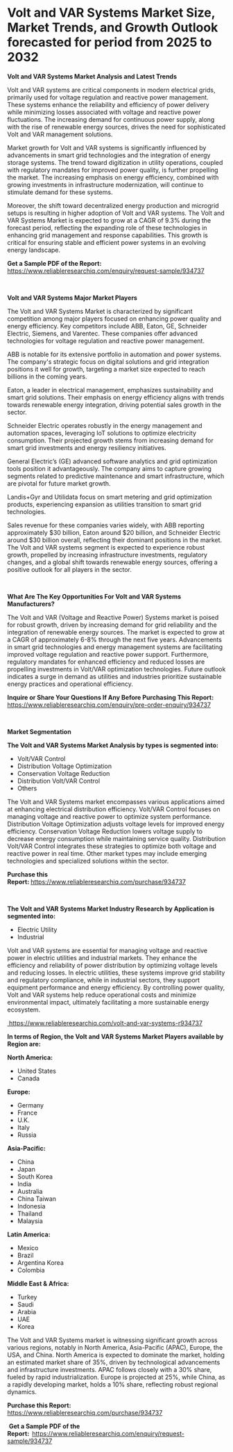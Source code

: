 <p><h1>Volt and VAR Systems Market Size, Market Trends, and Growth Outlook forecasted for period from 2025 to 2032</h1></p><p><strong>Volt and VAR Systems Market Analysis and Latest Trends</strong></p>
<p><p>Volt and VAR systems are critical components in modern electrical grids, primarily used for voltage regulation and reactive power management. These systems enhance the reliability and efficiency of power delivery while minimizing losses associated with voltage and reactive power fluctuations. The increasing demand for continuous power supply, along with the rise of renewable energy sources, drives the need for sophisticated Volt and VAR management solutions. </p><p>Market growth for Volt and VAR systems is significantly influenced by advancements in smart grid technologies and the integration of energy storage systems. The trend toward digitization in utility operations, coupled with regulatory mandates for improved power quality, is further propelling the market. The increasing emphasis on energy efficiency, combined with growing investments in infrastructure modernization, will continue to stimulate demand for these systems.</p><p>Moreover, the shift toward decentralized energy production and microgrid setups is resulting in higher adoption of Volt and VAR systems. The Volt and VAR Systems Market is expected to grow at a CAGR of 9.3% during the forecast period, reflecting the expanding role of these technologies in enhancing grid management and response capabilities. This growth is critical for ensuring stable and efficient power systems in an evolving energy landscape.</p></p>
<p><strong>Get a Sample PDF of the Report:&nbsp;</strong> <a href="https://www.reliableresearchiq.com/enquiry/request-sample/934737?utm_campaign=114&utm_medium=2&utm_source=Github&utm_content=ia&utm_term=18042025&utm_id=volt-and-var-systems">https://www.reliableresearchiq.com/enquiry/request-sample/934737</a></p>
<p>&nbsp;</p>
<p><strong>Volt and VAR Systems Major Market Players</strong></p>
<p><p>The Volt and VAR Systems Market is characterized by significant competition among major players focused on enhancing power quality and energy efficiency. Key competitors include ABB, Eaton, GE, Schneider Electric, Siemens, and Varentec. These companies offer advanced technologies for voltage regulation and reactive power management.</p><p>ABB is notable for its extensive portfolio in automation and power systems. The company's strategic focus on digital solutions and grid integration positions it well for growth, targeting a market size expected to reach billions in the coming years.</p><p>Eaton, a leader in electrical management, emphasizes sustainability and smart grid solutions. Their emphasis on energy efficiency aligns with trends towards renewable energy integration, driving potential sales growth in the sector.</p><p>Schneider Electric operates robustly in the energy management and automation spaces, leveraging IoT solutions to optimize electricity consumption. Their projected growth stems from increasing demand for smart grid investments and energy resiliency initiatives.</p><p>General Electric’s (GE) advanced software analytics and grid optimization tools position it advantageously. The company aims to capture growing segments related to predictive maintenance and smart infrastructure, which are pivotal for future market growth.</p><p>Landis+Gyr and Utilidata focus on smart metering and grid optimization products, experiencing expansion as utilities transition to smart grid technologies.</p><p>Sales revenue for these companies varies widely, with ABB reporting approximately $30 billion, Eaton around $20 billion, and Schneider Electric around $30 billion overall, reflecting their dominant positions in the market. The Volt and VAR systems segment is expected to experience robust growth, propelled by increasing infrastructure investments, regulatory changes, and a global shift towards renewable energy sources, offering a positive outlook for all players in the sector.</p></p>
<p>&nbsp;</p>
<p><strong>What Are The Key Opportunities For Volt and VAR Systems Manufacturers?</strong></p>
<p><p>The Volt and VAR (Voltage and Reactive Power) Systems market is poised for robust growth, driven by increasing demand for grid reliability and the integration of renewable energy sources. The market is expected to grow at a CAGR of approximately 6-8% through the next five years. Advancements in smart grid technologies and energy management systems are facilitating improved voltage regulation and reactive power support. Furthermore, regulatory mandates for enhanced efficiency and reduced losses are propelling investments in Volt/VAR optimization technologies. Future outlook indicates a surge in demand as utilities and industries prioritize sustainable energy practices and operational efficiency.</p></p>
<p><strong>Inquire or Share Your Questions If Any Before Purchasing This Report:</strong> <a href="https://www.reliableresearchiq.com/enquiry/pre-order-enquiry/934737?utm_campaign=114&utm_medium=2&utm_source=Github&utm_content=ia&utm_term=18042025&utm_id=volt-and-var-systems">https://www.reliableresearchiq.com/enquiry/pre-order-enquiry/934737</a></p>
<p>&nbsp;</p>
<p><strong>Market Segmentation</strong></p>
<p><strong>The Volt and VAR Systems Market Analysis by types is segmented into:</strong></p>
<p><ul><li>Volt/VAR Control</li><li>Distribution Voltage Optimization</li><li>Conservation Voltage Reduction</li><li>Distribution Volt/VAR Control</li><li>Others</li></ul></p>
<p><p>The Volt and VAR Systems market encompasses various applications aimed at enhancing electrical distribution efficiency. Volt/VAR Control focuses on managing voltage and reactive power to optimize system performance. Distribution Voltage Optimization adjusts voltage levels for improved energy efficiency. Conservation Voltage Reduction lowers voltage supply to decrease energy consumption while maintaining service quality. Distribution Volt/VAR Control integrates these strategies to optimize both voltage and reactive power in real time. Other market types may include emerging technologies and specialized solutions within the sector.</p></p>
<p><strong>Purchase this Report:&nbsp;</strong><a href="https://www.reliableresearchiq.com/purchase/934737?utm_campaign=114&utm_medium=2&utm_source=Github&utm_content=ia&utm_term=18042025&utm_id=volt-and-var-systems">https://www.reliableresearchiq.com/purchase/934737</a></p>
<p>&nbsp;</p>
<p><strong>The Volt and VAR Systems Market Industry Research by Application is segmented into:</strong></p>
<p><ul><li>Electric Utility</li><li>Industrial</li></ul></p>
<p><p>Volt and VAR systems are essential for managing voltage and reactive power in electric utilities and industrial markets. They enhance the efficiency and reliability of power distribution by optimizing voltage levels and reducing losses. In electric utilities, these systems improve grid stability and regulatory compliance, while in industrial sectors, they support equipment performance and energy efficiency. By controlling power quality, Volt and VAR systems help reduce operational costs and minimize environmental impact, ultimately facilitating a more sustainable energy ecosystem.</p></p>
<p><a href="https://www.reliableresearchiq.com/volt-and-var-systems-r934737?utm_campaign=114&utm_medium=2&utm_source=Github&utm_content=ia&utm_term=18042025&utm_id=volt-and-var-systems">&nbsp;https://www.reliableresearchiq.com/volt-and-var-systems-r934737</a></p>
<p><strong>In terms of Region, the Volt and VAR Systems Market Players available by Region are:</strong></p>
<p>
    <p> <strong> North America: </strong>
        <ul>
            <li>United States</li>
            <li>Canada</li>
        </ul>
        </p> 
    <p> <strong> Europe: </strong>
        <ul>
            <li>Germany</li>
            <li>France</li>
            <li>U.K.</li>
            <li>Italy</li>
            <li>Russia</li>
        </ul>
        </p> 
    <p> <strong> Asia-Pacific: </strong>
        <ul>
            <li>China</li>
            <li>Japan</li>
            <li>South Korea</li>
            <li>India</li>
            <li>Australia</li>
            <li>China Taiwan</li>
            <li>Indonesia</li>
            <li>Thailand</li>
            <li>Malaysia</li>
        </ul>
        </p> 
    <p> <strong> Latin America: </strong>
        <ul>
            <li>Mexico</li>
            <li>Brazil</li>
            <li>Argentina Korea</li>
            <li>Colombia</li>
        </ul>
        </p> 
    <p> <strong> Middle East & Africa: </strong>
        <ul>
            <li>Turkey</li>
            <li>Saudi</li>
            <li>Arabia</li>
            <li>UAE</li>
            <li>Korea</li>
        </ul>
    </p>
    </p>
<p><p>The Volt and VAR Systems market is witnessing significant growth across various regions, notably in North America, Asia-Pacific (APAC), Europe, the USA, and China. North America is expected to dominate the market, holding an estimated market share of 35%, driven by technological advancements and infrastructure investments. APAC follows closely with a 30% share, fueled by rapid industrialization. Europe is projected at 25%, while China, as a rapidly developing market, holds a 10% share, reflecting robust regional dynamics.</p></p>
<p><strong>Purchase this Report: </strong><a href="https://www.reliableresearchiq.com/purchase/934737?utm_campaign=114&utm_medium=2&utm_source=Github&utm_content=ia&utm_term=18042025&utm_id=volt-and-var-systems">https://www.reliableresearchiq.com/purchase/934737</a></p>
<p>&nbsp;<strong>Get a Sample PDF of the Report:&nbsp;&nbsp;</strong><a href="https://www.reliableresearchiq.com/enquiry/request-sample/934737?utm_campaign=114&utm_medium=2&utm_source=Github&utm_content=ia&utm_term=18042025&utm_id=volt-and-var-systems">https://www.reliableresearchiq.com/enquiry/request-sample/934737</a></p>
<p><strong></strong></p>
<p><p></p><p></p><p></p></p>